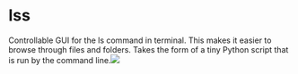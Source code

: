 # lss
Controllable GUI for the ls command in terminal. This makes it easier to browse through files and folders. Takes the form of a tiny Python script that is run by the command line.![](http://i.imgur.com/OUkLi.gif)
